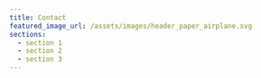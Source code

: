 ```yaml
---
title: Contact
featured_image_url: /assets/images/header_paper_airplane.svg
sections:
  - section 1
  - section 2
  - section 3
---
```

